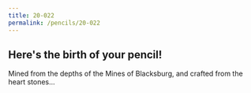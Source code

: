 ```yaml
---
title: 20-022
permalink: /pencils/20-022
---
```


## Here's the birth of your pencil!

Mined from the depths of the Mines of Blacksburg, and crafted from the heart stones...
